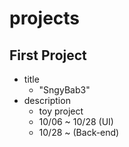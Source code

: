 # projects

## First Project
- title
  - "SngyBab3"
- description
  - toy project
  - 10/06 ~ 10/28 (UI)
  - 10/28 ~ (Back-end)
